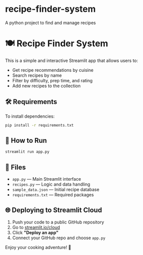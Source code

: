 # recipe-finder-system
A python project to find and manage recipes
# 🍽️ Recipe Finder System

This is a simple and interactive Streamlit app that allows users to:
- Get recipe recommendations by cuisine
- Search recipes by name
- Filter by difficulty, prep time, and rating
- Add new recipes to the collection

## 🛠 Requirements

To install dependencies:
```bash
pip install -r requirements.txt
```

## 🚀 How to Run

```bash
streamlit run app.py
```

## 📁 Files
- `app.py` — Main Streamlit interface
- `recipes.py` — Logic and data handling
- `sample_data.json` — Initial recipe database
- `requirements.txt` — Required packages

## 🌐 Deploying to Streamlit Cloud
1. Push your code to a public GitHub repository
2. Go to [streamlit.io/cloud](https://streamlit.io/cloud)
3. Click **"Deploy an app"**
4. Connect your GitHub repo and choose `app.py`

Enjoy your cooking adventure! 🍳
